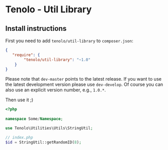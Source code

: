 Tenolo - Util Library
=======================

Install instructions
--------------------------------

First you need to add `tenolo/util-library` to `composer.json`:

``` json
{
   "require": {
        "tenolo/util-library": "~1.0"
    }
}
```

Please note that `dev-master` points to the latest release. If you want to use the latest development version please use `dev-develop`. Of course you can also use an explicit version number, e.g., `1.0.*`.

Then use it ;)

``` php
<?php
 
namespace Some/Namespace;

use Tenolo\Utilities\Utils\StringUtil;

// index.php
$id = StringUtil::getRandomID(8);
```
